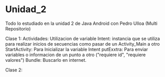 # Unidad_2
Todo lo estudiado en la unidad 2 de Java Android con Pedro Ulloa (Multi Repositorio)

Clase 1: Actividades: 
        Utilizacion de variable Intent: instancia que se utiliza para realizar inicios de secuencias como pasar de un Activity_Main a otro
                                 StartActivity: Para Inicializar la variable Intent
                                 putExxtra: Para enviar variables o informacion de un punto a otro ("requiere id", "requiere valores")
                                 Bundle: Buscarlo en internet.
                             
Clase 2:
